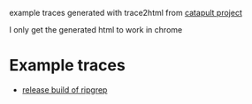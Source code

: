 example traces generated with trace2html from [catapult project](https://github.com/catapult-project/catapult)

I only get the generated html to work in chrome
# Example traces
* [release build of ripgrep](ripgrep_release.html)
